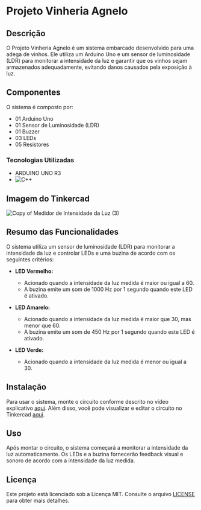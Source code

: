 # Projeto Vinheria Agnelo

## Descrição
O Projeto Vinheria Agnelo é um sistema embarcado desenvolvido para uma adega de vinhos. Ele utiliza um Arduino Uno e um sensor de luminosidade (LDR) para monitorar a intensidade da luz e garantir que os vinhos sejam armazenados adequadamente, evitando danos causados pela exposição à luz.

## Componentes
O sistema é composto por:
- 01 Arduino Uno
- 01 Sensor de Luminosidade (LDR)
- 01 Buzzer
- 03 LEDs
- 05 Resistores

### Tecnologias Utilizadas
- ARDUINO UNO R3  
- ![C++](https://img.shields.io/badge/-C++-blue?logo=cplusplus)

## Imagem do Tinkercad
![Copy of Medidor de Intensidade da Luz (3)](https://github.com/FelipeMarquesdeOliveira/cp1-edge-computing/assets/162123528/8c41c0c3-fdd0-4089-8fc7-7ec0f3d66bbd)


## Resumo das Funcionalidades
O sistema utiliza um sensor de luminosidade (LDR) para monitorar a intensidade da luz e controlar LEDs e uma buzina de acordo com os seguintes critérios:

- **LED Vermelho:**  
  - Acionado quando a intensidade da luz medida é maior ou igual a 60.
  - A buzina emite um som de 1000 Hz por 1 segundo quando este LED é ativado.

- **LED Amarelo:**  
  - Acionado quando a intensidade da luz medida é maior que 30, mas menor que 60.
  - A buzina emite um som de 450 Hz por 1 segundo quando este LED é ativado.

- **LED Verde:**  
  - Acionado quando a intensidade da luz medida é menor ou igual a 30.

## Instalação
Para usar o sistema, monte o circuito conforme descrito no vídeo explicativo [aqui](https://www.youtube.com/watch?v=YJiCkREUxpk). Além disso, você pode visualizar e editar o circuito no Tinkercad [aqui](https://www.tinkercad.com/things/hE9zkYgcWnW-copy-of-medidor-de-intensidade-da-luz/editel).

## Uso
Após montar o circuito, o sistema começará a monitorar a intensidade da luz automaticamente. Os LEDs e a buzina fornecerão feedback visual e sonoro de acordo com a intensidade da luz medida.

## Licença
Este projeto está licenciado sob a Licença MIT. Consulte o arquivo [LICENSE](LICENSE) para obter mais detalhes.
